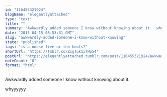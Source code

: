 ```yaml
---
id: "116455321924"
blogName: "elegantlyattached"
type: "text"
title: ""
summary: "Awkwardly added someone I know without knowing about it.  whyyyyyy"
date: "2015-04-15 08:53:31 GMT"
slug: "awkwardly-added-someone-i-know-without-knowing"
state: "published"
tags: "is a noose five or ten knots?"
shortUrl: "https://tmblr.co/ZxqTuk1iTHp54"
postUrl: "https://elegantlyattached.tumblr.com/post/116455321924/awkwardly-added-someone-i-know-without-knowing"
noteCount: "0"
format: "html"
---
```


Awkwardly added someone I know without knowing about it. 

whyyyyyy